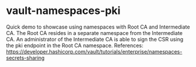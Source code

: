 # vault-namespaces-pki
Quick demo to showcase using namespaces with Root CA and Intermediate CA.
The Root CA resides in a separate namespace from the Intermediate CA. An administrator of the Intermediate CA is able to sign the CSR using the pki endpoint in the Root CA namespace.
References: https://developer.hashicorp.com/vault/tutorials/enterprise/namespaces-secrets-sharing
